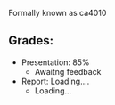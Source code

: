Formally known as ca4010

## Grades:
- Presentation: 85%
  - Awaitng feedback
- Report: Loading....
  - Loading... 
